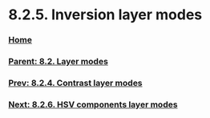 # 8.2.5. Inversion layer modes

### [Home](./00-home.md)
### [Parent: 8.2. Layer modes](./08-02-00-layer-modes.md)
### [Prev: 8.2.4. Contrast layer modes](./08-02-04-contrast-layer-modes.md)
### [Next: 8.2.6. HSV components layer modes](./08-02-06-hsv-components-layer-modes.md)

